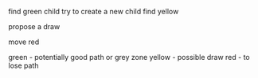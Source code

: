 find green child
try to create a new child
find yellow

propose a draw

move red

green - potentially good path or grey zone
yellow - possible draw
red - to lose path
